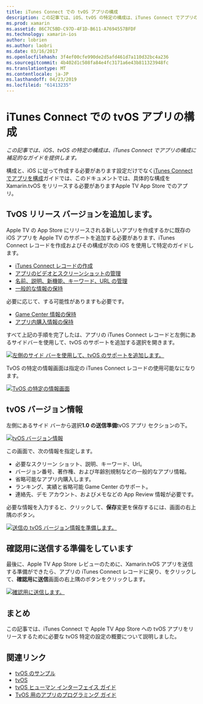 ```yaml
---
title: iTunes Connect での tvOS アプリの構成
description: この記事では、iOS、tvOS の特定の構成は、iTunes Connect でアプリの構成に補足的なガイドを提供します。
ms.prod: xamarin
ms.assetid: 86C7C5BD-C97D-4F1D-B611-A7694557BFDF
ms.technology: xamarin-ios
author: lobrien
ms.author: laobri
ms.date: 03/16/2017
ms.openlocfilehash: 3f4ef00cfe990de2d5afd461d7a110d32bc4a236
ms.sourcegitcommit: 4b402d1c508fa84e4fc3171a6e43b811323948fc
ms.translationtype: MT
ms.contentlocale: ja-JP
ms.lasthandoff: 04/23/2019
ms.locfileid: "61413235"
---
```

# <a name="configure-your-tvos-app-in-itunes-connect"></a>iTunes Connect での tvOS アプリの構成

_この記事では、iOS、tvOS の特定の構成は、iTunes Connect でアプリの構成に補足的なガイドを提供します。_


構成と、iOS に従って作成する必要があります設定だけでなく[iTunes Connect でアプリを構成](~/ios/deploy-test/app-distribution/app-store-distribution/itunesconnect.md)ガイドでは、このドキュメントでは、具体的な構成を Xamarin.tvOS をリリースする必要がありますApple TV App Store でのアプリ。

<a name="Adding-a-tvOS-Release-Version" />

## <a name="adding-a-tvos-release-version"></a>TvOS リリース バージョンを追加します。

Apple TV の App Store にリリースされる新しいアプリを作成するかに既存の iOS アプリを Apple TV のサポートを追加する必要があります、iTunes Connect レコードを作成およびその構成が次の iOS を使用して特定のガイドします。

- [iTunes Connect レコードの作成](~/ios/deploy-test/app-distribution/app-store-distribution/itunesconnect.md#creating)
- [アプリのビデオとスクリーンショットの管理](~/ios/deploy-test/app-distribution/app-store-distribution/itunesconnect.md#managing)
- [名前、説明、新機能、キーワード、URL の管理](~/ios/deploy-test/app-distribution/app-store-distribution/itunesconnect.md#metadata)
- [一般的な情報の保持](~/ios/deploy-test/app-distribution/app-store-distribution/itunesconnect.md#general)

必要に応じて、する可能性がありますも必要です。

- [Game Center 情報の保持](~/ios/deploy-test/app-distribution/app-store-distribution/itunesconnect.md#game-center)
- [アプリ内購入情報の保持](~/ios/deploy-test/app-distribution/app-store-distribution/itunesconnect.md#iap)

すべて上記の手順を完了したは、アプリの iTunes Connect レコードと左側にあるサイドバーを使用して、tvOS のサポートを追加する選択を開きます。

[![](itunes-connect-images/connect01.png "左側のサイド バーを使用して、tvOS のサポートを追加します。")](itunes-connect-images/connect01.png#lightbox)

TvOS の特定の情報画面は指定の iTunes Connect レコードの使用可能なになります。

[![](itunes-connect-images/connect02.png "TvOS の特定の情報画面")](itunes-connect-images/connect02.png#lightbox)

<a name="tvOS-Version-Information" />

## <a name="tvos-version-information"></a>tvOS バージョン情報

左側にあるサイド バーから選択**1.0 の送信準備**tvOS アプリ セクションの下。

[![](itunes-connect-images/connect03.png "tvOS バージョン情報")](itunes-connect-images/connect03.png#lightbox)

この画面で、次の情報を指定します。

- 必要なスクリーン ショット、説明、キーワード、Url。
- バージョン番号、著作権、および年齢別規制などの一般的なアプリ情報。
- 省略可能なアプリ内購入します。
- ランキング、実績と省略可能 Game Center のサポート。
- 連絡先、デモ アカウント、およびメモなどの App Review 情報が必要です。

必要な情報を入力すると、クリックして、**保存**変更を保存するには、画面の右上隅のボタン。

[![](itunes-connect-images/connect04.png "送信の tvOS バージョン情報を準備します。")](itunes-connect-images/connect04.png#lightbox)

<a name="Submitting-for-Review" />

## <a name="preparing-to-submit-for-review"></a>確認用に送信する準備をしています

最後に、Apple TV App Store レビューのために、Xamarin.tvOS アプリを送信する準備ができたら、アプリの iTunes Connect レコードに戻り、をクリックして、**確認用に送信**画面の右上隅のボタンをクリックします。

[![](itunes-connect-images/connect05.png "確認用に送信します。")](itunes-connect-images/connect05.png#lightbox)

<a name="Summary" />

## <a name="summary"></a>まとめ

この記事では、iTunes Connect で Apple TV App Store への tvOS アプリをリリースするために必要な tvOS 特定の設定の概要について説明しました。



## <a name="related-links"></a>関連リンク

- [tvOS のサンプル](https://developer.xamarin.com/samples/tvos/all/)
- [tvOS](https://developer.apple.com/tvos/)
- [tvOS ヒューマン インターフェイス ガイド](https://developer.apple.com/tvos/human-interface-guidelines/)
- [TvOS 用のアプリのプログラミング ガイド](https://developer.apple.com/library/prerelease/tvos/documentation/General/Conceptual/AppleTV_PG/)
